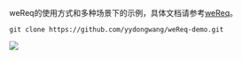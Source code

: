 weReq的使用方式和多种场景下的示例，具体文档请参考[weReq](https://github.com/yydongwang/weReq)。

```
git clone https://github.com/yydongwang/weReq-demo.git
```

![](https://github.com/yydongwang/weReq-demo/blob/main/images/Snipaste_2024-11-12_18-01-40.png)

